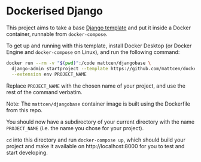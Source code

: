 # Dockerised Django

This project aims to take a base
[Django template](https://github.com/django/django/tree/main/django/conf/project_template)
and put it inside a Docker container, runnable from `docker-compose`.

To get up and running with this template, install Docker Desktop (or Docker
Engine and `docker-compose` on Linux), and run the following command:

```sh
docker run --rm -v "$(pwd)":/code mattcen/djangobase \
  django-admin startproject --template https://github.com/mattcen/dockerised-django/archive/main.zip \
  --extension env PROJECT_NAME
```

Replace `PROJECT_NAME` with the chosen name of your project, and use the rest
of the command verbatim.

Note: The `mattcen/djangobase` container image is built using the Dockerfile
from this repo.

You should now have a subdirectory of your current directory with the name
`PROJECT_NAME` (i.e. the name you chose for your project).

`cd` into this directory and run `docker-compose up`, which should build your
project and make it available on http://localhost:8000 for you to test and
start developing.
